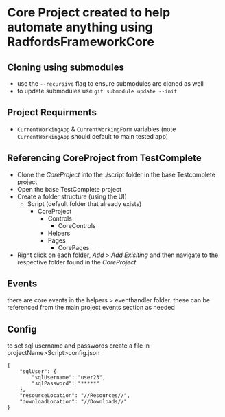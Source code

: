 # Core Project created to help automate anything using RadfordsFrameworkCore

## Cloning using submodules
- use the `--recursive` flag to ensure submodules are cloned as well
- to update submodules use `git submodule update --init`


## Project Requirments
- `CurrentWorkingApp` & `CurrentWorkingForm` variables (note `CurrentWorkingApp` should default to main tested app)

## Referencing CoreProject from TestComplete
- Clone the *CoreProject* into the ./script folder in the base Testcomplete project
- Open the base TestComplete project
- Create a folder structure (using the UI)
    - Script (default folder that already exists)
        - CoreProject
            - Controls
                - CoreControls
            - Helpers
            - Pages
                - CorePages
- Right click on each folder, *Add* > *Add Exisiting* and then navigate to the respective folder found in the *CoreProject*

## Events
there are core events in the helpers > eventhandler folder. these can be referenced from the main project events section as needed

## Config
to set sql username and passwords create a file in projectName>Script>config.json
```
{
    "sqlUser": {
        "sqlUsername": "user23",
        "sqlPassword": "*****"
    },
    "resourceLocation": "//Resources//",
    "downloadLocation": "//Downloads//"
}
```
